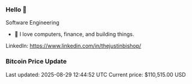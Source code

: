### Hello 🤙  

Software Engineering

- 🔭 I love computers, finance, and building things.
  
LinkedIn: https://www.linkedin.com/in/thejustinbishop/  






































































































































































































































































































































































































































































































































































































































































































































































































































































































































































































































### Bitcoin Price Update
Last updated: 2025-08-29 12:44:52 UTC
Current price: $110,515.00 USD
